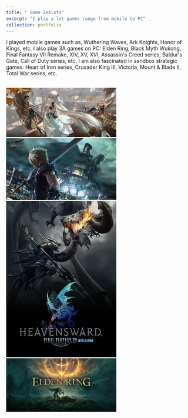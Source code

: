 ```yaml
---
title: " Game Zealots"
excerpt: "I play a lot games range from mobile to PC"
collection: portfolio
---
```


I played mobile games such as, Wuthering Waves, Ark Knights, Honor of Kings, etc.
I also play 3A games on PC: Elden Ring, Black Myth Wukong, Final Fantasy VII Remake, XIV, XV, XVI, Assassin's Creed series, Baldur's Gate, Call of Duty series, etc. 
I am also fascinated in sandbox strategic games: Heart of Iron series, Crusader King III, Victoria, Mount & Blade II, Total War series, etc. 


<br/>
<img src="/images/Wuthering Waves.jpg" width="300" />
<br/>
<img src="/images/FF7.jpg"             width="300" />
<br/>
<img src="/images/FF14.jpg"            width="300" />
<br/>
<img src="/images/Elden Ring.webp"     width="300" />
